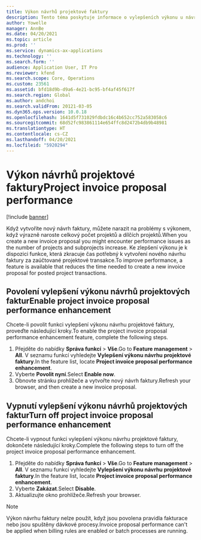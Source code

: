 ```yaml
---
title: Výkon návrhů projektové faktury
description: Tento téma poskytuje informace o vylepšeních výkonu u návrhů projektových faktur.
author: Yowelle
manager: AnnBe
ms.date: 04/20/2021
ms.topic: article
ms.prod: ''
ms.service: dynamics-ax-applications
ms.technology: ''
ms.search.form: ''
audience: Application User, IT Pro
ms.reviewer: kfend
ms.search.scope: Core, Operations
ms.custom: 23561
ms.assetid: bfd18d9b-d9a6-4e21-bc95-bf4af45f617f
ms.search.region: Global
ms.author: andchoi
ms.search.validFrom: 20121-03-05
ms.dyn365.ops.version: 10.0.18
ms.openlocfilehash: 1641d5f731029fdbdc16c4b652cc752a583058c6
ms.sourcegitcommit: 68d52fc983861114e654ffc8d2472b4db9b48981
ms.translationtype: HT
ms.contentlocale: cs-CZ
ms.lasthandoff: 04/20/2021
ms.locfileid: "5920294"
---
```

# <a name="project-invoice-proposal-performance"></a><span data-ttu-id="59707-103">Výkon návrhů projektové faktury</span><span class="sxs-lookup"><span data-stu-id="59707-103">Project invoice proposal performance</span></span>

[!include [banner](../includes/banner.md)]

<span data-ttu-id="59707-104">Když vytvoříte nový návrh faktury, můžete narazit na problémy s výkonem, když výrazně naroste celkový počet projektů a dílčích projektů.</span><span class="sxs-lookup"><span data-stu-id="59707-104">When you create a new invoice proposal you might encounter performance issues as the number of projects and subprojects increase.</span></span> <span data-ttu-id="59707-105">Ke zlepšení výkonu je k dispozici funkce, která zkracuje čas potřebný k vytvoření nového návrhu faktury za zaúčtované projektové transakce.</span><span class="sxs-lookup"><span data-stu-id="59707-105">To improve performance, a feature is available that reduces the time needed to create a new invoice proposal for posted project transactions.</span></span>

## <a name="enable-project-invoice-proposal-performance-enhancement"></a><span data-ttu-id="59707-106">Povolení vylepšení výkonu návrhů projektových faktur</span><span class="sxs-lookup"><span data-stu-id="59707-106">Enable project invoice proposal performance enhancement</span></span>
<span data-ttu-id="59707-107">Chcete-li povolit funkci vylepšení výkonu návrhu projektové faktury, proveďte následující kroky.</span><span class="sxs-lookup"><span data-stu-id="59707-107">To enable the project invoice proposal performance enhancement feature, complete the following steps.</span></span>

1.  <span data-ttu-id="59707-108">Přejděte do nabídky **Správa funkcí** > **Vše**.</span><span class="sxs-lookup"><span data-stu-id="59707-108">Go to **Feature management** > **All**.</span></span> <span data-ttu-id="59707-109">V seznamu funkcí vyhledejte **Vylepšení výkonu návrhu projektové faktury**.</span><span class="sxs-lookup"><span data-stu-id="59707-109">In the feature list, locate **Project invoice proposal performance enhancement**.</span></span>
2.  <span data-ttu-id="59707-110">Vyberte **Povolit nyní**.</span><span class="sxs-lookup"><span data-stu-id="59707-110">Select **Enable now**.</span></span>
3.  <span data-ttu-id="59707-111">Obnovte stránku prohlížeče a vytvořte nový návrh faktury.</span><span class="sxs-lookup"><span data-stu-id="59707-111">Refresh your browser, and then create a new invoice proposal.</span></span>

## <a name="turn-off-project-invoice-proposal-performance-enhancement"></a><span data-ttu-id="59707-112">Vypnutí vylepšení výkonu návrhů projektových faktur</span><span class="sxs-lookup"><span data-stu-id="59707-112">Turn off project invoice proposal performance enhancement</span></span>
<span data-ttu-id="59707-113">Chcete-li vypnout funkci vylepšení výkonu návrhu projektové faktury, dokončete následující kroky.</span><span class="sxs-lookup"><span data-stu-id="59707-113">Complete the following steps to turn off the project invoice proposal performance enhancement.</span></span>

1.  <span data-ttu-id="59707-114">Přejděte do nabídky **Správa funkcí** > **Vše**.</span><span class="sxs-lookup"><span data-stu-id="59707-114">Go to **Feature management** > **All**.</span></span> <span data-ttu-id="59707-115">V seznamu funkcí vyhledejte **Vylepšení výkonu návrhu projektové faktury**.</span><span class="sxs-lookup"><span data-stu-id="59707-115">In the feature list, locate **Project invoice proposal performance enhancement**.</span></span>
2.  <span data-ttu-id="59707-116">Vyberte **Zakázat**.</span><span class="sxs-lookup"><span data-stu-id="59707-116">Select **Disable**.</span></span>
3.  <span data-ttu-id="59707-117">Aktualizujte okno prohlížeče.</span><span class="sxs-lookup"><span data-stu-id="59707-117">Refresh your browser.</span></span>

> [!NOTE]
> <span data-ttu-id="59707-118">Výkon návrhu faktury nelze použít, když jsou povolena pravidla fakturace nebo jsou spuštěny dávkové procesy.</span><span class="sxs-lookup"><span data-stu-id="59707-118">Invoice proposal performance can't be applied when billing rules are enabled or batch processes are running.</span></span>
